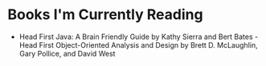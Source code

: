 # Books I'm Currently Reading

- Head First Java: A Brain Friendly Guide by Kathy Sierra and Bert Bates
-Head First Object-Oriented Analysis and Design by Brett D. McLaughlin, Gary Pollice, and David West
